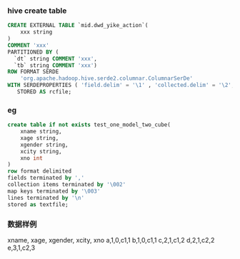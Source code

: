 ### hive create table
```sql
CREATE EXTERNAL TABLE `mid.dwd_yike_action`(
    xxx string
)
COMMENT 'xxx'
PARTITIONED BY ( 
  `dt` string COMMENT 'xxx', 
  `tb` string COMMENT 'xxx')
ROW FORMAT SERDE
    'org.apache.hadoop.hive.serde2.columnar.ColumnarSerDe'
WITH SERDEPROPERTIES ( 'field.delim' = '\1' , 'collected.delim' = '\2', 'mapkey.delim' = '\3', 'line.delim' = '\n')
   STORED AS rcfile;
```
### eg
```SQL
create table if not exists test_one_model_two_cube(
    xname string,
    xage string,
    xgender string,
    xcity string,
    xno int
)
row format delimited
fields terminated by ','
collection items terminated by '\002'
map keys terminated by '\003'
lines terminated by '\n'
stored as textfile;
```

### 数据样例
xname, xage, xgender, xcity, xno
a,1,0,c1,1
b,1,0,c1,1
c,2,1,c1,2
d,2,1,c2,2
e,3,1,c2,3
